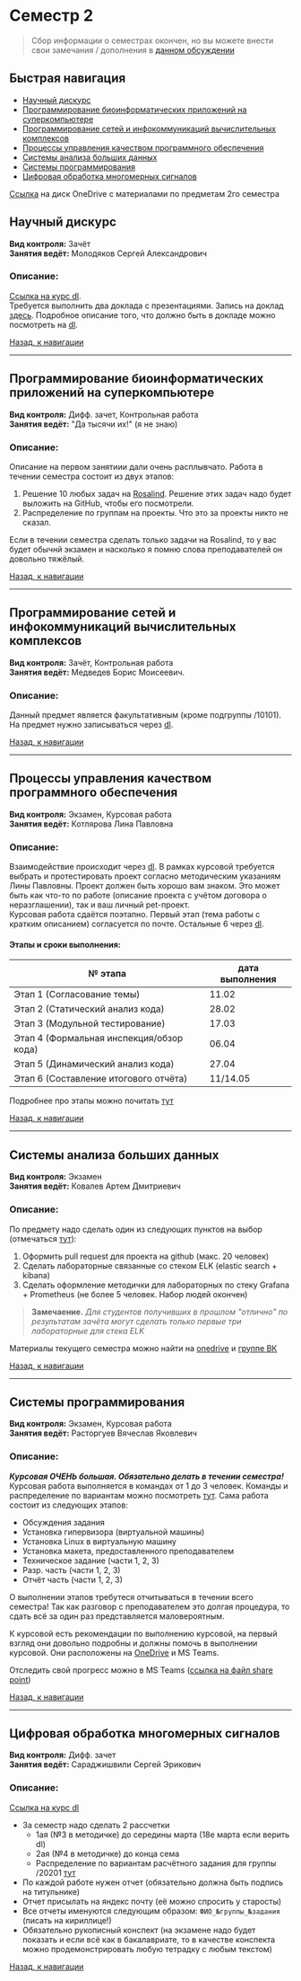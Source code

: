 # Семестр 2

> Сбор информации о семестрах окончен, но вы можете внести свои замечания / дополнения в [данном обсуждении](https://github.com/Tka4uk-Andrei/semesters_description/issues/2)

## Быстрая навигация

- [Научный дискурс][1]
- [Программирование биоинформатических приложений на суперкомпьютере][2]
- [Программирование сетей и инфокоммуникаций вычислительных комплексов][3]
- [Процессы управления качеством программного обеспечения][4]
- [Системы анализа больших данных][5]
- [Системы программирования][6]
- [Цифровая обработка многомерных сигналов][7]

[1]: #научный-дискурс
[2]: #программирование-биоинформатических-приложений-на-суперкомпьютере
[3]: #программирование-сетей-и-инфокоммуникаций-вычислительных-комплексов
[4]: #процессы-управления-качеством-программного-обеспечения
[5]: #системы-анализа-больших-данных
[6]: #системы-программирования
[7]: #цифровая-обработка-многомерных-сигналов

[Ссылка](https://1drv.ms/u/s!AlIKVg2kjknYmdZUUOtpgYgYbUQh6Q?e=62YFa3) на диск OneDrive с материалами по предметам 2го семестра

## Научный дискурс

__Вид контроля:__ Зачёт  
__Занятия ведёт:__ Молодяков Сергей Александрович

### Описание:  
[Ссылка на курс dl](dl_дискурс).  
Требуется выполнить два доклада с презентациями. Запись на доклад [здесь](https://docs.google.com/spreadsheets/d/1N3oAku0JnyClVRJF9raLekdPmhJKv18RLNVn_HRQhVo/edit#gid=0). Подробное описание того, что должно быть в докладе можно посмотреть на [dl](dl_дискурс).

[dl_дискурс]: https://dl.spbstu.ru/course/view.php?id=1901

[Назад, к навигации](#Быстрая-навигация)

---

## Программирование биоинформатических приложений на суперкомпьютере

__Вид контроля:__ Дифф. зачет, Контрольная работа  
__Занятия ведёт:__ "Да тысячи их!" (я не знаю)

### Описание:
Описание на первом занятиии дали очень расплывчато. Работа в течении семестра состоит из двух этапов:
1. Решение 10 любых задач на [Rosalind](https://rosalind.info/). Решение этих задач надо будет выложить на GitHub, чтобы его посмотрели.
2. Распределение по группам на проекты. Что это за проекты никто не сказал.

Если в течении семестра сделать только задачи на Rosalind, то у вас будет обычнй экзамен и насколько я помню слова преподавателей он довольно тяжёлый.

[Назад, к навигации](#Быстрая-навигация)

---

## Программирование сетей и инфокоммуникаций вычислительных комплексов

__Вид контроля:__ Зачёт, Контрольная работа  
__Занятия ведёт:__ Медведев Борис Моисеевич.  

### Описание:
Данный предмет является факультативным (кроме подгруппы /10101). На предмет нужно записываться через [dl](https://dl.spbstu.ru/course/view.php?id=3798).

[Назад, к навигации](#Быстрая-навигация)

---

## Процессы управления качеством программного обеспечения

__Вид контроля:__ Экзамен, Курсовая работа  
__Занятия ведёт:__ Котлярова Лина Павловна  

### Описание:  
Взаимодействие происходит через [dl][quality_dl]. В рамках курсовой требуется выбрать и протестировать проект
согласно методическим указаниям Лины Павловны. Проект должен быть хорошо вам знаком. Это может быть как что-то по работе (описание проекта с 
учётом договора о неразглашении), так и ваш личный pet-проект.  
Курсовая работа сдаётся поэтапно. Первый этап (тема работы с кратким описанием) согласуется по почте. Остальные 6 через [dl][quality_dl].

#### Этапы и сроки выполнения:
| № этапа | дата выполнения |
|---------|-----------------|
| Этап 1 (Согласование темы) | 11.02 |
| Этап 2 (Статический анализ кода) | 28.02 |
| Этап 3 (Модульной тестирование) | 17.03 |
| Этап 4 (Формальная инспекция/обзор кода) | 06.04 |
| Этап 5 (Динамический анализ кода) | 27.04 |
| Этап 6 (Составление итогового отчёта) | 11/14.05 |

Подробнее про этапы можно почитать [тут](https://1drv.ms/b/s!AlIKVg2kjknYmeQE7WxomfoKNju2-w?e=ee7LKH)

[quality_dl]: https://dl.spbstu.ru/course/view.php?id=3830

[Назад, к навигации](#Быстрая-навигация)

---

## Системы анализа больших данных

__Вид контроля:__ Экзамен  
__Занятия ведёт:__ Ковалев Артем Дмитриевич  

### Описание:  
По предмету надо сделать один из следующих пунктов на выбор (отмечаться [тут](https://docs.google.com/spreadsheets/d/1ILWusqSLa9uoo1NkFS6l90aYo3WGhR0TgdN5dTM5_-Y/edit?usp=sharing)):
1. Оформить pull request для проекта на github (макс. 20 человек)
2. Сделать лабораторные связанные со стеком ELK (elastic search + kibana)
3. Сделать оформление методички для лабораторных по стеку Grafana + Prometheus (не более 5 человек. Набор людей окончен)

> **Замечаение.** *Для студентов получивших в прошлом "отлично" по результатам зачёта могут сделать только первые три лабораторные для стека ELK*

Материалы текущего семестра можно найти на [onedrive](https://1drv.ms/u/s!AlIKVg2kjknYmdZaPzs983tQYTLxFA?e=VYTqtz) и [группе ВК](https://vk.com/sabd2021)

[Назад, к навигации](#Быстрая-навигация)

---

## Системы программирования

__Вид контроля:__ Экзамен, Курсовая работа  
__Занятия ведёт:__ Расторгуев Вячеслав Яковлевич

### Описание:
***Курсовая ОЧЕНЬ большая. Обязательно делать в течении семестра!***  
Курсовая работа выполняется в командах от 1 до 3 человек. Команды и распределение по вариантам можно посмотреть [тут][ps_variants_google]. Сама работа состоит из следующих этапов:
- Обсуждения задания
- Установка гипервизора (виртуальной машины)
- Установка Linux в виртуальную машину
- Установка макета, предоставленного преподавателем
- Техническое задание (части 1, 2, 3)
- Разр. часть (части 1, 2, 3)
- Отчёт часть (части 1, 2, 3)

О выполнении этапов требутеся отчитываться в течении всего семестра! Так как разговор с преподавателем это долгая процедура, то сдать всё за один раз представляется маловероятным.  

К курсовой есть рекомендации по выполнению курсовой, на первый взгляд они довольно подробны и должны помочь в выполнении курсовой. Они расположены на [OneDrive][ps_rec_onedrive] и MS Teams.  

Отследить свой прогресс можно в MS Teams ([ссылка на файл share point][ps_progress])

[ps_variants_google]: https://docs.google.com/spreadsheets/d/1-re_gf1SFumRWIBWBuLjUr_nNh20KOhR7wCV_pjUnko/edit#gid=0
[ps_rec_onedrive]: https://1drv.ms/u/s!AlIKVg2kjknYmeMPLKC3bmCNBcgUhQ?e=f7ta8p
[ps_progress]: https://csspbstu.sharepoint.com/:w:/r/sites/msteams_dbfd8b/DocLib/%D0%94%D0%BE%D1%81%D1%82%D0%B8%D0%B6%D0%B5%D0%BD%D0%B8%D1%8F%20%D0%BF%D0%BE%20%D0%9A%D0%A0.doc?d=w6526a70936e7480a9b78fb0293b42673&csf=1&web=1&e=4B4QAw

[Назад, к навигации](#Быстрая-навигация)

---

## Цифровая обработка многомерных сигналов

__Вид контроля:__ Дифф. зачет  
__Занятия ведёт:__ Сараджишвили Сергей Эрикович

### Описание:

[Ссылка на курс dl](https://dl.spbstu.ru/course/view.php?id=3840)

- За семестр надо сделать 2 рассчетки
  - 1ая (№3 в методичке) до середины марта (18е марта если верить dl)
  - 2ая (№4 в методичке) до конца сема
  - Распределение по вариантам расчётного задания для группы /20201 [тут](signals_lab3)
- По каждой работе нужен отчет (обязательно должна быть подпись на титульнике)
- Отчет присылать на яндекс почту (её можно спросить у старосты)
- Все отчеты именуются следующим образом: `ФИО_№группы_№задания` (писать на кириллице!)
- Обязательно рукописный конспект (на экзамене надо будет показать и если всё как в бакалавриате, то
  в качестве конспекта можно продемонстрировать любую тетрадку с любым текстом)

[signals_lab3]: https://1drv.ms/w/s!AlIKVg2kjknYmeNlmT1Aie-0TLyBSQ?e=LdRDvd

[Назад, к навигации](#Быстрая-навигация)
